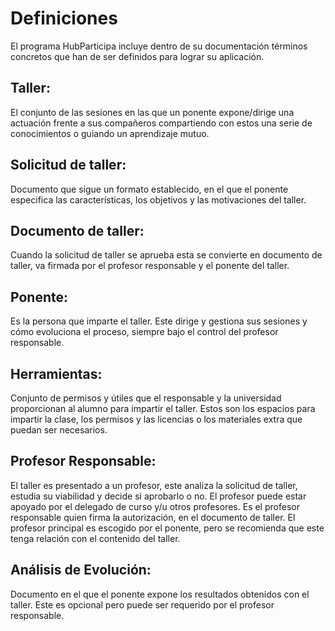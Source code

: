 # Definiciones
El programa HubParticipa incluye dentro de su documentación términos concretos que han de ser definidos para lograr su aplicación.

## Taller: 
El conjunto de las sesiones en las que un ponente expone/dirige una actuación frente a sus compañeros compartiendo con estos una serie de conocimientos o guiando un aprendizaje mutuo.
## Solicitud de taller:
Documento que sigue un formato establecido, en el que el ponente especifica las características, los objetivos y las motivaciones del taller.
## Documento de taller:
Cuando la solicitud de taller se aprueba esta se convierte en documento de taller, va firmada por el profesor responsable y el ponente del taller.
## Ponente:
Es la persona que imparte el taller. Este dirige y gestiona sus sesiones y cómo evoluciona el proceso, siempre bajo el control del profesor responsable.
## Herramientas:
Conjunto de permisos y útiles que el responsable y la universidad proporcionan al alumno para impartir el taller. Estos son los espacios para impartir la clase, los permisos y las licencias o los materiales extra que puedan ser necesarios.
## Profesor Responsable:
El taller es presentado a un profesor, este analiza la solicitud de taller, estudia su viabilidad y decide si aprobarlo o no. 
El profesor puede estar apoyado por el delegado de curso y/u otros profesores. Es el profesor responsable quien firma la autorización, en el documento de taller. 
El profesor principal es escogido por el ponente, pero se recomienda que este tenga relación con el contenido del taller.
## Análisis de Evolución:
Documento en el que el ponente expone los resultados obtenidos con el taller. Este es opcional pero puede ser requerido por el profesor responsable.

